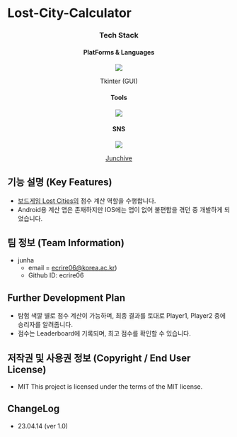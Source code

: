 # Lost-City-Calculator

<div align="center">
  <h3>Tech Stack</h3>
  <h4>PlatForms & Languages</h4>
	<img src="https://img.shields.io/badge/Python-3776AB?style=flat&logo=Python&logoColor=white" />
  <p> Tkinter (GUI)</p>
  <h4>Tools</h4>
  <img src="https://img.shields.io/badge/Replit-F26207?style=flat&logo=Replit&logoColor=white" />
  <h4>SNS</h4>
  <img src="https://img.shields.io/badge/Blog-FF8800?style=flat&logo=Blogger&logoColor=white" />
  <p><a href="https://junchive.kr">Junchive</a></p>
</div>

## 기능 설명 (Key Features)
- [보드게임 Lost Cities의](https://boardgamegeek.com/boardgame/50/lost-cities) 점수 계산 역할을 수행합니다.
- Android용 계산 앱은 존재하지만 IOS에는 앱이 없어 불편함을 겪던 중 개발하게 되었습니다.

## 팀 정보 (Team Information)
- junha
    - email = [ecrire06@korea.ac.kr](mailto:ecrire06@korea.ac.kr))
    - Github ID: ecrire06

## Further Development Plan
- 탐험 색깔 별로 점수 계산이 가능하며, 최종 결과를 토대로 Player1, Player2 중에 승리자를 알려줍니다.
- 점수는 Leaderboard에 기록되며, 최고 점수를 확인할 수 있습니다.

## 저작권 및 사용권 정보 (Copyright  / End User License)
- MIT
This project is licensed under the terms of the MIT license.

## ChangeLog
- 23.04.14 (ver 1.0)
